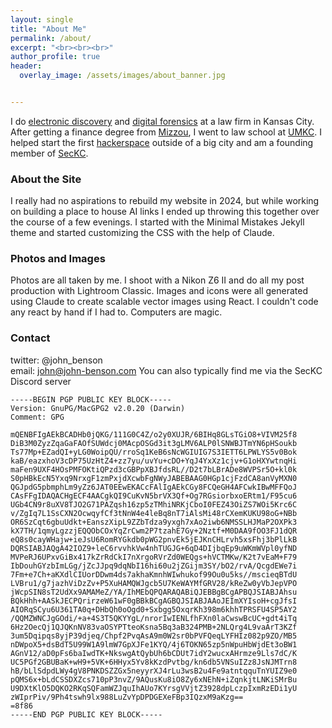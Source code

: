 ```yaml
---
layout: single
title: "About Me"
permalink: /about/
excerpt: "<br><br><br>"
author_profile: true
header:
  overlay_image: /assets/images/about_banner.jpg


---
```


I do [electronic discovery][1] and [digital forensics][2] at a law firm in Kansas City. After getting a finance degree from [Mizzou][3], I went to law school at [UMKC][4]. I helped start the first [hackerspace][5] outside of a big city and am a founding member of [SecKC][6]. 


### About the Site

I really had no aspirations to rebuild my website in 2024, but while working on building a place to house AI links I ended up throwing this together over the course of a few evenings. I started with the Minimal Mistakes Jekyll theme and started customizing the CSS with the help of Claude. 

### Photos and Images

Photos are all taken by me. I shoot with a Nikon Z6 II and do all my post production with Lightroom Classic. Images and icons were all generated using Claude to create scalable vector images using React. I couldn't code any react by hand if I had to. Computers are magic. 

### Contact
twitter: @john\_benson  
email: john@john-benson.com
You can also typically find me via the SecKC Discord server 


```
-----BEGIN PGP PUBLIC KEY BLOCK-----
Version: GnuPG/MacGPG2 v2.0.20 (Darwin)
Comment: GPG

mQENBFIgAEkBCADHb0jQKG/111G0C4Z/o2y0XUJR/6BIHq8GLsTGiO8+VIVM25f8
DiB3M0ZyzZqaGaFAOfSUWdcj0MAcpOSGd3it3gLMV6ALP0lSNWBJTmYN6pHSoukb
Ts77Mp+EZadQI+yLG0WoipQU/rroSq1KeB6sNcWGIUIG7S3IETT6LPWLYS5v0Bok
kaB/eazxhoV3cDP75UzHtZ4+zz7yu/uvYu+cDO+YqJ4YxXz1cjv+G1oHXYwtnqHi
maFen9UXF4HOsPMFOKtiQPzd3cGBPpXBJfdsRL//D2t7bLBrADe8WVPSr5O+kl0k
S0pHBkEcN5Yxq9NrxgF1zmPxjdXcwbFgNWyJABEBAAG0HGp1cjFzdCA8anVyMXN0
QGJpdG5pbmphLm9yZz6JAT0EEwEKACcFAlIgAEkCGy8FCQeGH4AFCwkIBwMFFQoJ
CAsFFgIDAQACHgECF4AACgkQI9CuKvN5brVX3Qf+Og7RGsiorbxoERtm1/F95cu6
UGb4CN9r8uXV8TJO2G71PAZqsh16zp5zTMhiNRKjCboI0FEZ43OiZS7WOi5Krc6C
v/ZgIq7L1SsCXN2OcwqyfCf3tNnW4e4leBq8nT7iAlsMi48rCXemKUKU98oG+NBb
OR6SzCqt6gbuUdkt+EanszXipL9ZZbTdza9yxgh7xAo2iwb6NMSSLHJMaP2OXPk3
kX7TH/1qmyLgzzjEQQObCOxYqZrCwm2P7tzahE7Gy+2Nztf+M0DAA9fOO3FJ1dQR
eQ8s0cayWHajw+ieJsU6RomRYGkdb0pWG2pnvEk5jEJKnCHLrvh5xsFhj3bPlLkB
DQRSIABJAQgA42IOZ9+leC6rvvhkVw4nhTUGJG+6qD4DIjbqEp9uWKmWVpl0yfND
MVPeRJ6UPxvGiBx417kZrRdCkI7nXrgoRVrZd0WEQgs+hVCTMKw/K2t7vEaM+F79
IbDouhGYzbImLGg/jZcJJpq9dqNbI16hi60u2jZGijm3SY/bO2/rvA/QcgdEWe7i
7Fm+e7Ch+aKXdlCIUorDDwm4ds7akhaKmnhWIwhukof99Ou0u5ks//mscieqBTdU
LVBru1/g7jazhViDzZv+P5XuHAMQWJgcb5U7KeWAYMfGRV28/kReZw0yVbJepVPO
jWcpSIN8sT2UdXx9AMAMeZ/YA/IhMEbQPQARAQABiQJEBBgBCgAPBQJSIABJAhsu
BQkHhh+AASkJECPQrirzeW61wF0gBBkBCgAGBQJSIABJAAoJEImXYIsoH+cgJfsI
AIORqSCyu6U361TA0q+DHbQh0oOgd0+Sxbgg5OxqrKh398m6khhTPRSFU4SP5AY2
/QQMZWNCJgGOdi/+a+4S3T5QKYYgL/nrorIwIENLfhFXn0laCwswBcUC+gdt4iTq
6Hz2OecQj1QJQKnNV83vaOSYPTteoKsna5Bq3aB324PMB+2NLQrg4L9vaArT3KZf
3um5Dqipqs8yjP39djeq/Chpf2PvqAsA9m0W2sr0bPVFQeqLYFHIz082p9ZO/MB5
nDWpoX5+dsBdT5U99W1A9lmW7GpXJFe1KYQ/4j6TOKN65zp5nWpuHbWjdEt3oBW1
AGnV12/aD0pFs6baIwdTK+NkswgAtQybUh6bCDUt7idY2wucxAHrmze9Lls7dC/K
UC5PGf2GBUBaK+wH9+5VK+6HHyx5Yv8kKzdPvtbg/kn6db5VNSuIZz8JsNJMTrn8
hB/bLlSdpdLWy4gV8PNKDSZZGx5neyyrXJ4rLu3wsB2u4Fe9atntqquTnYUIZ9e0
pQMS6x+bLdCSSDXZcs710pP3nvZ/9AQusKu8iO8Zy6xNEhN+iZqnkjtLNKiSMrBu
U9DXtKlO5DQKO2RKqSQFamWZJquIhAUo7KYrsgVVjtZ3928dpLczpIxmRzEDi1yU
zWIprPiv/9Ph4tswh9lx988LuZvYpDPDGEXeFBp3IQzxM9aKzg==
=8f86
-----END PGP PUBLIC KEY BLOCK-----
```

[1]:	https://en.wikipedia.org/wiki/Electronic_discovery
[2]:	https://en.wikipedia.org/wiki/Digital_forensics
[3]:	https://business.missouri.edu
[4]:	https://law.umkc.edu
[5]:	https://en.wikipedia.org/wiki/Hackerspace
[6]:	https://seckc.org
[7]:	https://jekyllrb.com
[8]:	http://www.sublimetext.com
[9]:	http://www.wasdkeyboards.com